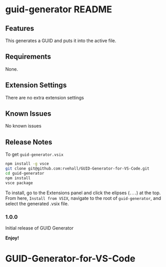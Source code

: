 # guid-generator README

## Features

This generates a GUID and puts it into the active file.

## Requirements

None.

## Extension Settings

There are no extra extension settings

## Known Issues

No known issues

## Release Notes

To get `guid-generator.vsix`

```bash
npm install -g vsce
git clone git@github.com:rvehall/GUID-Generator-for-VS-Code.git
cd guid-generator
npm install
vsce package
```

To install, go to the Extensions panel and click the elipses (`...`) at the top. From here, `Install from VSIX`, navigate to the root of `guid-generator`, and select the generated .vsix file.

### 1.0.0

Initial release of GUID Generator

**Enjoy!**
# GUID-Generator-for-VS-Code
